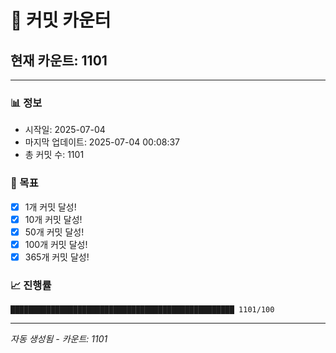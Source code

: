 # 🔢 커밋 카운터

## 현재 카운트: 1101

---

### 📊 정보
- 시작일: 2025-07-04
- 마지막 업데이트: 2025-07-04 00:08:37
- 총 커밋 수: 1101

### 🎯 목표
- [x] 1개 커밋 달성!
- [x] 10개 커밋 달성!
- [x] 50개 커밋 달성!
- [x] 100개 커밋 달성!
- [x] 365개 커밋 달성!

### 📈 진행률
```
██████████████████████████████████████████████████ 1101/100
```

---
*자동 생성됨 - 카운트: 1101*
